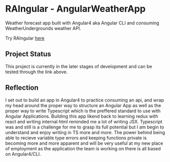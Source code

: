 # RAIngular - AngularWeatherApp

Weather forecast app built with Angular4 aka Angular CLI and consuming WeatherUndergrounds weather API.

Try RAIngular [here](https://adamj1232.github.io/RAIngular/)

## Project Status

This project is currently in the later stages of development and can be tested through the link above.


## Reflection

  I set out to build an app in Angular4 to practice consuming an api, and wrap my head around the proper way to structure an Angular App as well as the proper way to write Typescript which is the preffered standard to use with Angular Applications.  Building this app likend back to learning redux with react and writing internal html reminded me a lot of writing JSX. Typescript was and still is a challenge for me to grasp its full potential but I am begin to understand and enjoy writing in TS more and more. The power behind being able to recieve variable type errors and keeping functions private is becoming more and more apparent and will be very useful at my new place of employment as the application the team is working on there is all based on Angular4/CLI.
